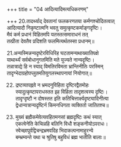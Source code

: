 +++
title = "04 आदित्यादिमत्यधिकरणम्"

+++
20.तादर्थ्याद् देवतानां फलकरणतया कर्मणश्चोदितत्वात्  
आदित्यादौ निकृष्टात्मनि भवतु समुत्कृष्टकर्माङ्गदृष्टिः।  
मैवं कर्म प्रधानं विहितमपि यतस्तत्समाराधनं तत्  
तत्प्रीता देवतैव प्रदिशति फलमित्यर्थतस्सा प्रधानम्॥

21.अन्यस्मिन्नन्यदृष्टेरविधिरिह घटतामन्यथाख्यातिपक्षे  
याथार्थ्यं सर्वबोधानुगतमिति मते युज्यते नान्यदृष्टिः।  
तन्नात्राद्ये हि न स्याद् विमतिरविमता भ्रान्तिनीतिः परस्मिन्  
तादृग्भेदाग्रहोपप्लुतमतियुगलस्थापनायां नियोगात्॥

22. द्रष्टव्यापह्नवे न भ्रमदनुविहिता दृष्टिरद्वैतमोहः  
स्यादुत्कृष्टापराधस्तत इह विहिता तादृशत्वस्य दृष्टिः।  
तादृग्दृष्टौ न दोषस्तत इति कतिचित्तार्क्ष्यदृष्ट्यादिनीत्या  
द्वेधान्यत्रान्यदृष्टिर्न किमनधिगता व्यक्तितो जातितश्च॥

23. मुख्यं ब्रह्मैकमेवेत्यवहितमनसां ब्रह्मदृष्टिः कथं स्यात्  
एकत्वेनेति केचिन्नहि बलिनि विधौ शङ्कनीयोऽपराधः।  
स्वेच्छापूर्वद्विचन्द्रभ्रमवदिह भिदाकल्पनामाहुरन्ये  
बम्भ्रम्यन्ते यथा च श्रुतिषु बहुविधं ब्रह्म भातीति बालाः॥